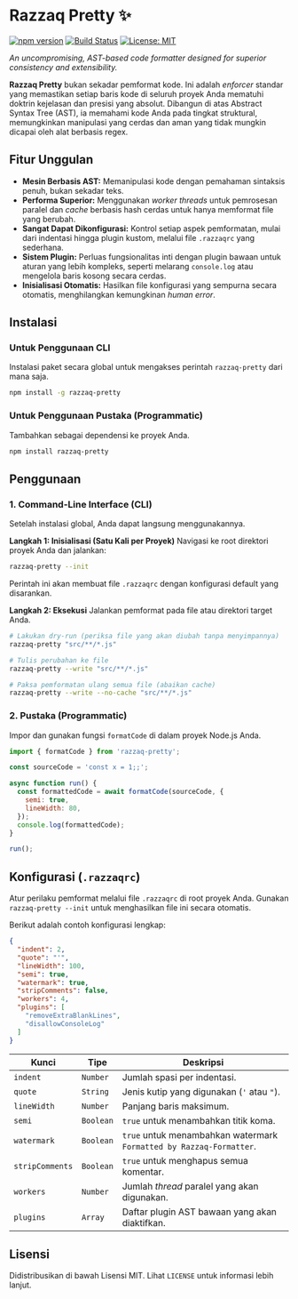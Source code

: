 # Razzaq Pretty ✨

[![npm version](https://img.shields.io/npm/v/razzaq-pretty.svg)](https://www.npmjs.com/package/razzaq-pretty)
[![Build Status](https://img.shields.io/travis/com/your-username/razzaq-pretty.svg)](https://travis-ci.com/your-username/razzaq-pretty)
[![License: MIT](https://img.shields.io/badge/License-MIT-yellow.svg)](https://opensource.org/licenses/MIT)

*An uncompromising, AST-based code formatter designed for superior consistency and extensibility.*

**Razzaq Pretty** bukan sekadar pemformat kode. Ini adalah *enforcer* standar yang memastikan setiap baris kode di seluruh proyek Anda mematuhi doktrin kejelasan dan presisi yang absolut. Dibangun di atas Abstract Syntax Tree (AST), ia memahami kode Anda pada tingkat struktural, memungkinkan manipulasi yang cerdas dan aman yang tidak mungkin dicapai oleh alat berbasis regex.

## Fitur Unggulan

* **Mesin Berbasis AST:** Memanipulasi kode dengan pemahaman sintaksis penuh, bukan sekadar teks.
* **Performa Superior:** Menggunakan *worker threads* untuk pemrosesan paralel dan *cache* berbasis hash cerdas untuk hanya memformat file yang berubah.
* **Sangat Dapat Dikonfigurasi:** Kontrol setiap aspek pemformatan, mulai dari indentasi hingga plugin kustom, melalui file `.razzaqrc` yang sederhana.
* **Sistem Plugin:** Perluas fungsionalitas inti dengan plugin bawaan untuk aturan yang lebih kompleks, seperti melarang `console.log` atau mengelola baris kosong secara cerdas.
* **Inisialisasi Otomatis:** Hasilkan file konfigurasi yang sempurna secara otomatis, menghilangkan kemungkinan *human error*.

## Instalasi

### Untuk Penggunaan CLI
Instalasi paket secara global untuk mengakses perintah `razzaq-pretty` dari mana saja.
```bash
npm install -g razzaq-pretty
```

### Untuk Penggunaan Pustaka (Programmatic)
Tambahkan sebagai dependensi ke proyek Anda.
```bash
npm install razzaq-pretty
```

## Penggunaan

### 1. Command-Line Interface (CLI)

Setelah instalasi global, Anda dapat langsung menggunakannya.

**Langkah 1: Inisialisasi (Satu Kali per Proyek)**
Navigasi ke root direktori proyek Anda dan jalankan:
```bash
razzaq-pretty --init
```
Perintah ini akan membuat file `.razzaqrc` dengan konfigurasi default yang disarankan.

**Langkah 2: Eksekusi**
Jalankan pemformat pada file atau direktori target Anda.
```bash
# Lakukan dry-run (periksa file yang akan diubah tanpa menyimpannya)
razzaq-pretty "src/**/*.js"

# Tulis perubahan ke file
razzaq-pretty --write "src/**/*.js"

# Paksa pemformatan ulang semua file (abaikan cache)
razzaq-pretty --write --no-cache "src/**/*.js"
```

### 2. Pustaka (Programmatic)

Impor dan gunakan fungsi `formatCode` di dalam proyek Node.js Anda.

```javascript
import { formatCode } from 'razzaq-pretty';

const sourceCode = 'const x = 1;;';

async function run() {
  const formattedCode = await formatCode(sourceCode, {
    semi: true,
    lineWidth: 80,
  });
  console.log(formattedCode);
}

run();
```

## Konfigurasi (`.razzaqrc`)

Atur perilaku pemformat melalui file `.razzaqrc` di root proyek Anda. Gunakan `razzaq-pretty --init` untuk menghasilkan file ini secara otomatis.

Berikut adalah contoh konfigurasi lengkap:
```json
{
  "indent": 2,
  "quote": "'",
  "lineWidth": 100,
  "semi": true,
  "watermark": true,
  "stripComments": false,
  "workers": 4,
  "plugins": [
    "removeExtraBlankLines",
    "disallowConsoleLog"
  ]
}
```

| Kunci             | Tipe      | Deskripsi                                                                 |
| ----------------- | --------- | ------------------------------------------------------------------------- |
| `indent`          | `Number`  | Jumlah spasi per indentasi.                                               |
| `quote`           | `String`  | Jenis kutip yang digunakan (`'` atau `"`).                                   |
| `lineWidth`       | `Number`  | Panjang baris maksimum.                                                   |
| `semi`            | `Boolean` | `true` untuk menambahkan titik koma.                                        |
| `watermark`       | `Boolean` | `true` untuk menambahkan watermark `Formatted by Razzaq-Formatter`.         |
| `stripComments`   | `Boolean` | `true` untuk menghapus semua komentar.                                      |
| `workers`         | `Number`  | Jumlah *thread* paralel yang akan digunakan.                                |
| `plugins`         | `Array`   | Daftar plugin AST bawaan yang akan diaktifkan.                              |

## Lisensi

Didistribusikan di bawah Lisensi MIT. Lihat `LICENSE` untuk informasi lebih lanjut.
